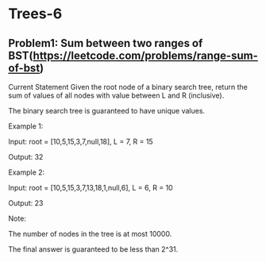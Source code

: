 # Trees-6

## Problem1: Sum between two ranges of BST(https://leetcode.com/problems/range-sum-of-bst)

Current Statement
Given the root node of a binary search tree, return the sum of values of all nodes with value between L and R (inclusive).

The binary search tree is guaranteed to have unique values.

Example 1:

Input: root = [10,5,15,3,7,null,18], L = 7, R = 15

Output: 32

Example 2:

Input: root = [10,5,15,3,7,13,18,1,null,6], L = 6, R = 10

Output: 23

Note:

The number of nodes in the tree is at most 10000.

The final answer is guaranteed to be less than 2^31.
